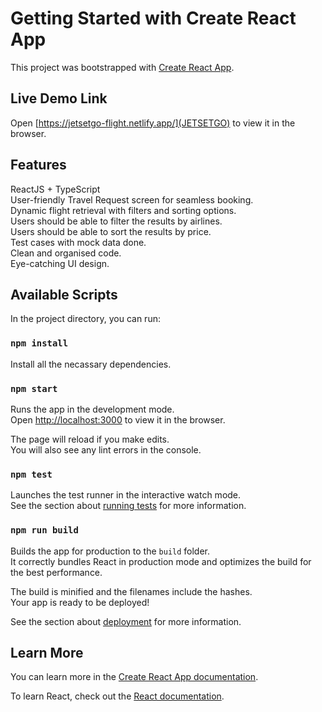 # Getting Started with Create React App

This project was bootstrapped with [Create React App](https://github.com/facebook/create-react-app).

## Live Demo Link

Open [https://jetsetgo-flight.netlify.app/](JETSETGO) to view it in the browser.

## Features

   ReactJS + TypeScript\
   User-friendly Travel Request screen for seamless booking.\
   Dynamic flight retrieval with filters and sorting options.\
   Users should be able to filter the results by airlines.\
   Users should be able to sort the results by price.\
   Test cases with mock data done.\
   Clean and organised code.\
   Eye-catching UI design.


## Available Scripts

In the project directory, you can run:

### `npm install`

Install all the necassary dependencies.

### `npm start`

Runs the app in the development mode.\
Open [http://localhost:3000](http://localhost:3000) to view it in the browser.

The page will reload if you make edits.\
You will also see any lint errors in the console.

### `npm test`

Launches the test runner in the interactive watch mode.\
See the section about [running tests](https://facebook.github.io/create-react-app/docs/running-tests) for more information.

### `npm run build`

Builds the app for production to the `build` folder.\
It correctly bundles React in production mode and optimizes the build for the best performance.

The build is minified and the filenames include the hashes.\
Your app is ready to be deployed!

See the section about [deployment](https://facebook.github.io/create-react-app/docs/deployment) for more information.

## Learn More

You can learn more in the [Create React App documentation](https://facebook.github.io/create-react-app/docs/getting-started).

To learn React, check out the [React documentation](https://reactjs.org/).

